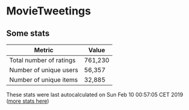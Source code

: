 # MovieTweetings
## Some stats

Metric | Value
--- | ---
Total number of ratings                 | 761,230
Number of unique users                  | 56,357
Number of unique items                  | 32,885
These stats were last autocalculated on Sun Feb 10 00:57:05 CET 2019  ([more stats here](./stats.md))


